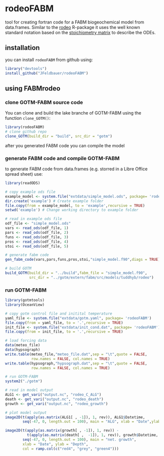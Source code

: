 # rodeoFABM
tool for creating fortran code for a FABM biogeochemical model from data.frames. Similar to the [rodeo](https://github.com/dkneis/rodeo) R-package it uses the well known standard notation based on the [stoichiometry matrix](https://en.wikipedia.org/wiki/Petersen_matrix) to describe the ODEs.

## installation
you can install `rodeoFABM` from github using:

```r
library("devtools")
install_github("JFeldbauer/rodeoFABM")
```

## using FABMrodeo

### clone GOTM-FABM source code

You can clone and build the lake branche of GOTM-FABM using the function `clone_GOTM()`:

```r
library(rodeoFABM)
# clone github repo
clone_GOTM(build_dir = "build", src_dir = "gotm")
```
after you generated FABM code you can compile the model


### generate FABM code and compile GOTM-FABM

to generate FABM code from data.frames (e.g. storred in a Libre Office spread sheet) use:

```r
library(readODS)

# copy example ods file
example_model <- system.file("extdata/simple_model.ods", package= 'rodeoFABM')
dir.create('example') # Create example folder
file.copy(from = example_model, to = 'example',recursive = TRUE)
setwd('example') # Change working directory to example folder

# read in example ods file
odf_file <- "simple_model.ods"
vars <- read_ods(odf_file, 1)
pars <- read_ods(odf_file, 2)
funs <- read_ods(odf_file, 3)
pros <- read_ods(odf_file, 4)
stoi <- read_ods(odf_file, 5)

# generate fabm code
gen_fabm_code(vars,pars,funs,pros,stoi,"simple_model.f90",diags = TRUE)

# build GOTM
build_GOTM(build_dir = "../build",fabm_file = "simple_model.f90",
           src_dir = "../gotm/extern/fabm/src/models/tuddhyb/rodeo")

```

### run GOTM-FABM

```r
library(gotmtools)
library(OceanView)

# copy gotm control file and initital temperature
yaml_file <- system.file("extdata/gotm.yaml", package= 'rodeoFABM')
file.copy(from = yaml_file, to = '.',recursive = TRUE)
init_file <- system.file("extdata/init_cond.dat", package= 'rodeoFABM')
file.copy(from = init_file, to = '.',recursive = TRUE)

# load forcing data
data(meteo_file)
data(hypsograph)
write.table(meteo_file,"meteo_file.dat",sep = "\t",quote = FALSE,
            row.names = FALSE, col.names = TRUE)
write.table(hypsograph,"hypsograph.dat",sep = "\t",quote = FALSE,
            row.names = FALSE, col.names = TRUE)

# run GOTM-FABM
system2("./gotm")

# read in model output
ALG1 <- get_vari("output.nc", "rodeo_C_ALG")
death <- get_vari("output.nc", "rodeo_death")
growth <- get_vari("output.nc", "rodeo_growth")

# plot model output
image2D(t(apply(as.matrix(ALG1[ , -1]), 1, rev)), ALG1$Datetime,
        seq(-47, 0, length.out = 100), main = "ALG", xlab = "Date",ylab = "Depth")

image2D(t(apply(as.matrix(growth[ , -1]), 1, rev)) - 
          t(apply(as.matrix(death[ ,  -1]), 1, rev)), growth$Datetime,
        seq(-47, 0, length.out = 100), main = "net. growth",
        xlab = "Date", ylab = "Depth",
        col = ramp.col(c("red4", "grey", "green4")))
```
